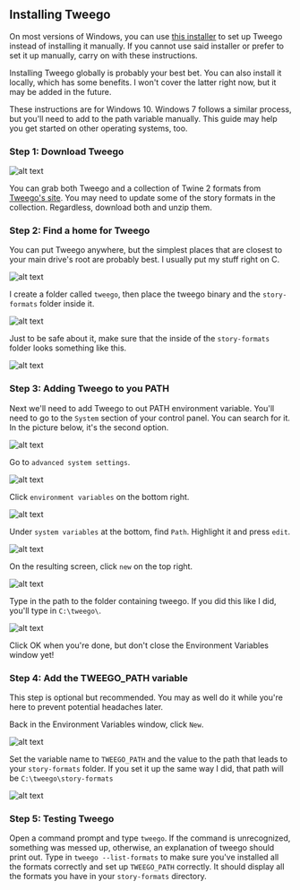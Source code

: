 ## Installing Tweego

On most versions of Windows, you can use [this installer](https://github.com/ChapelR/tweego-installer/releases) to set up Tweego instead of installing it manually. If you cannot use said installer or prefer to set it up manually, carry on with these instructions.

Installing Tweego globally is probably your best bet.  You can also install it locally, which has some benefits.  I won't cover the latter right now, but it may be added in the future.

These instructions are for Windows 10.  Windows 7 follows a similar process, but you'll need to add to the path variable manually.  This guide may help you get started on other operating systems, too.

### Step 1: Download Tweego

![alt text](https://i.imgur.com/VhjWCad.png)

You can grab both Tweego and a collection of Twine 2 formats from [Tweego's site](http://www.motoslave.net/tweego/).  You may need to update some of the story formats in the collection.  Regardless, download both and unzip them.

### Step 2: Find a home for Tweego

You can put Tweego anywhere, but the simplest places that are closest to your main drive's root are probably best.  I usually put my stuff right on C.

![alt text](https://i.imgur.com/zExCubX.png)

I create a folder called `tweego`, then place the tweego binary and the `story-formats` folder inside it.

![alt text](https://i.imgur.com/BEMfQaw.png)

Just to be safe about it, make sure that the inside of the `story-formats` folder looks something like this.

![alt text](https://i.imgur.com/8skfhb4.png)

### Step 3: Adding Tweego to you PATH

Next we'll need to add Tweego to out PATH environment variable.  You'll need to go to the `System` section of your control panel.  You can search for it.  In the picture below, it's the second option.

![alt text](https://i.imgur.com/BWA8QDF.png)

Go to `advanced system settings`.

![alt text](https://i.imgur.com/kjGOVGb.png)

Click `environment variables` on the bottom right.

![alt text](https://i.imgur.com/jmOwmFa.png)

Under `system variables` at the bottom, find `Path`.  Highlight it and press `edit`.

![alt text](https://i.imgur.com/HTS76WV.png)

On the resulting screen, click `new` on the top right.

![alt text](https://i.imgur.com/6C69SoU.png)

Type in the path to the folder containing tweego.  If you did this like I did, you'll type in `C:\tweego\`.

![alt text](https://i.imgur.com/7rDJ22z.png)

Click OK when you're done, but don't close the Environment Variables window yet!

### Step 4: Add the TWEEGO_PATH variable

This step is optional but recommended.  You may as well do it while you're here to prevent potential headaches later.

Back in the Environment Variables window, click `New`.

![alt text](https://i.imgur.com/LnZ3chF.png)

Set the variable name to `TWEEGO_PATH` and the value to the path that leads to your `story-formats` folder.  If you set it up the same way I did, that path will be `C:\tweego\story-formats`

![alt text](https://i.imgur.com/vJrHaLe.png)

### Step 5: Testing Tweego

Open a command prompt and type `tweego`.  If the command is unrecognized, something was messed up, otherwise, an explanation of tweego should print out.  Type in `tweego --list-formats` to make sure you've installed all the formats correctly and set up `TWEEGO_PATH` correctly.  It should display all the formats you have in your `story-formats` directory.